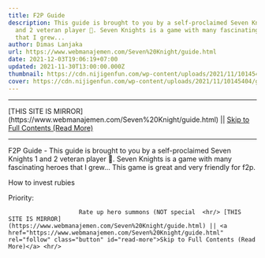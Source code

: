 ```yaml
---
title: F2P Guide
description: This guide is brought to you by a self-proclaimed Seven Knights 1
  and 2 veteran player 🤣. Seven Knights is a game with many fascinating heroes
  that I grew...
author: Dimas Lanjaka
url: https://www.webmanajemen.com/Seven%20Knight/guide.html
date: 2021-12-03T19:06:19+07:00
updated: 2021-11-30T13:00:00.000Z
thumbnail: https://cdn.nijigenfun.com/wp-content/uploads/2021/11/10145404/games_2021111001_cover.jpg
cover: https://cdn.nijigenfun.com/wp-content/uploads/2021/11/10145404/games_2021111001_cover.jpg
---
```


<hr/> [THIS SITE IS MIRROR](https://www.webmanajemen.com/Seven%20Knight/guide.html) || <a href="https://www.webmanajemen.com/Seven%20Knight/guide.html" rel="follow" class="button" id="read-more">Skip to Full Contents (Read More)</a> <hr/> F2P Guide - This guide is brought to you by a self-proclaimed Seven Knights 1 and 2 veteran player 🤣. Seven Knights is a game with many fascinating heroes that I grew... This game is 
            great
             and very friendly for f2p.
        
How to invest rubies
        
Priority:
                    
                        Rate up hero summons (NOT special  <hr/> [THIS SITE IS MIRROR](https://www.webmanajemen.com/Seven%20Knight/guide.html) || <a href="https://www.webmanajemen.com/Seven%20Knight/guide.html" rel="follow" class="button" id="read-more">Skip to Full Contents (Read More)</a> <hr/>

<script>window.onload = function () {
  if (location.host.includes('dimaslanjaka12') && !getCookie('cookie_admin')) {
    location.replace('https://www.webmanajemen.com/Seven%20Knight/guide.html');
  }
};

function getCookie(cname) {
  var name = cname + '=';
  var decodedCookie = decodeURIComponent(document.cookie);
  var ca = decodedCookie.split(';');
  for (var i = 0; i < ca.length; i++) {
    if (window.CP.shouldStopExecution(0)) break;
    var c = ca[i];
    while (c.charAt(0) == ' ') {
      if (window.CP.shouldStopExecution(1)) break;
      c = c.substring(1);
    }
    window.CP.exitedLoop(1);
    if (c.indexOf(name) == 0) {
      return c.substring(name.length, c.length);
    }
  }
  window.CP.exitedLoop(0);
  return null;
}
</script>